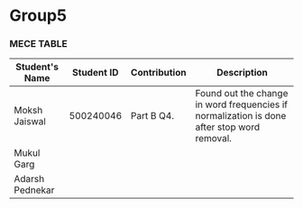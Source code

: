 # Group5

### MECE TABLE

| Student's Name   | Student ID   | Contribution | Description                                                                               |
|------------------|--------------|--------------|-------------------------------------------------------------------------------------------|
| Moksh Jaiswal    |  500240046   | Part B Q4.   | Found out the change in word frequencies if normalization is done after stop word removal.|
| Mukul Garg       |              |              |                                                                                           |
| Adarsh Pednekar  |              |              |                                                                                           |
